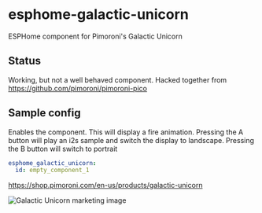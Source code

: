 # esphome-galactic-unicorn
ESPHome component for Pimoroni's Galactic Unicorn

## Status
Working, but not a well behaved component. Hacked together from https://github.com/pimoroni/pimoroni-pico

## Sample config

Enables the component. This will display a fire animation. Pressing the A button will play an i2s sample and switch the display to landscape. Pressing the B button will switch to portrait

```yaml
esphome_galactic_unicorn:
  id: empty_component_1
```



https://shop.pimoroni.com/en-us/products/galactic-unicorn

![Galactic Unicorn marketing image](https://cdn.shopify.com/s/files/1/0174/1800/products/galactic-unicorn-1_768x768.jpg?v=1666945186)
